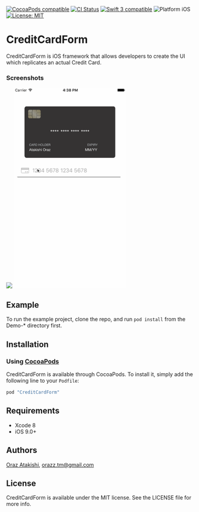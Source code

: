 <a href="https://cocoapods.org/pods/CreditCardForm"><img src="https://img.shields.io/badge/pod-0.0.1-blue.svg" alt="CocoaPods compatible" /></a>
[![CI Status](http://img.shields.io/travis/candostdagdeviren/CDAlertView.svg?style=flat)](https://travis-ci.org/candostdagdeviren/CDAlertView/)
<a href="https://developer.apple.com/swift"><img src="https://img.shields.io/badge/swift3-compatible-4BC51D.svg?style=flat" alt="Swift 3 compatible" /></a>
<img src="https://img.shields.io/badge/platform-iOS-blue.svg?style=flat" alt="Platform iOS" />
<a href="https://raw.githubusercontent.com/candostdagdeviren/CDAlertView/master/LICENSE"><img src="http://img.shields.io/badge/license-MIT-blue.svg?style=flat" alt="License: MIT" /></a>

# CreditCardForm
CreditCardForm is iOS framework that allows developers to create the UI which replicates an actual Credit Card.

### Screenshots
<img src="https://dotjpg.co/8bu.png" width="300"> <img src="Example/Screens/CreditCardDemo.gif" width="300">

## Example

To run the example project, clone the repo, and run `pod install` from the Demo-\* directory first.

## Installation

### Using [CocoaPods](http://cocoapods.org)

CreditCardForm is available through CocoaPods. To install it, simply add the following line to your `Podfile`:

```ruby
pod "CreditCardForm"
```

## Requirements

* Xcode 8
* iOS 9.0+

## Authors

[Oraz Atakishi](https://github.com/orazz), orazz.tm@gmail.com

## License

CreditCardForm is available under the MIT license. See the LICENSE file for more info.
